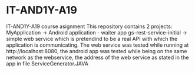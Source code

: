 # IT-AND1Y-A19
IT-AND1Y-A19 course asignment
This repository contains 2 projects:
MyApplication -> Android application - waiter app
gs-rest-service-initial -> simple web service which is pretendind to be a real API with which the application is communicating.
The web service was tested while running at http://localhost:8080, the android app was tested while being on the same network as
the webservice, the address of the web service as stated in the app in file ServiceGenerator.JAVA
